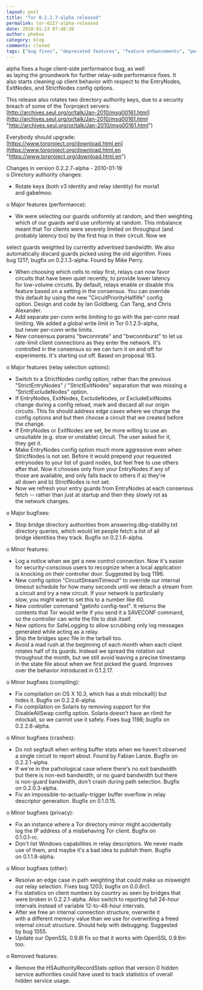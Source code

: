 ```yaml
---
layout: post
title: "Tor 0.2.2.7-alpha released"
permalink: tor-0227-alpha-released
date: 2010-01-23 07:48:28
author: phobos
category: blog
comments: closed
tags: ["bug fixes", "deprecated features", "feature enhancements", "performance enhancements", "security critical", "security fixes"]
---
```


alpha fixes a huge client-side performance bug, as well  
 as laying the groundwork for further relay-side performance fixes. It  
 also starts cleaning up client behavior with respect to the EntryNodes,  
 ExitNodes, and StrictNodes config options.

This release also rotates two directory authority keys, due to a security  
 breach of some of the Torproject servers:  
 [http://archives.seul.org/or/talk/Jan-2010/msg00161.html](http://archives.seul.org/or/talk/Jan-2010/msg00161.html "http://archives.seul.org/or/talk/Jan-2010/msg00161.html")

Everybody should upgrade:  
 [https://www.torproject.org/download.html.en](https://www.torproject.org/download.html.en "https://www.torproject.org/download.html.en")

Changes in version 0.2.2.7-alpha - 2010-01-19  
 o Directory authority changes:  
 - Rotate keys (both v3 identity and relay identity) for moria1  
 and gabelmoo.

o Major features (performance):  
 - We were selecting our guards uniformly at random, and then weighting  
 which of our guards we'd use uniformly at random. This imbalance  
 meant that Tor clients were severely limited on throughput (and  
 probably latency too) by the first hop in their circuit. Now we

<!-- more -->

  
 select guards weighted by currently advertised bandwidth. We also  
 automatically discard guards picked using the old algorithm. Fixes  
 bug 1217; bugfix on 0.2.1.3-alpha. Found by Mike Perry.  
 - When choosing which cells to relay first, relays can now favor  
 circuits that have been quiet recently, to provide lower latency  
 for low-volume circuits. By default, relays enable or disable this  
 feature based on a setting in the consensus. You can override  
 this default by using the new "CircuitPriorityHalflife" config  
 option. Design and code by Ian Goldberg, Can Tang, and Chris  
 Alexander.  
 - Add separate per-conn write limiting to go with the per-conn read  
 limiting. We added a global write limit in Tor 0.1.2.5-alpha,  
 but never per-conn write limits.  
 - New consensus params "bwconnrate" and "bwconnburst" to let us  
 rate-limit client connections as they enter the network. It's  
 controlled in the consensus so we can turn it on and off for  
 experiments. It's starting out off. Based on proposal 163.

o Major features (relay selection options):  
 - Switch to a StrictNodes config option, rather than the previous  
 "StrictEntryNodes" / "StrictExitNodes" separation that was missing a  
 "StrictExcludeNodes" option.  
 - If EntryNodes, ExitNodes, ExcludeNodes, or ExcludeExitNodes  
 change during a config reload, mark and discard all our origin  
 circuits. This fix should address edge cases where we change the  
 config options and but then choose a circuit that we created before  
 the change.  
 - If EntryNodes or ExitNodes are set, be more willing to use an  
 unsuitable (e.g. slow or unstable) circuit. The user asked for it,  
 they get it.  
 - Make EntryNodes config option much more aggressive even when  
 StrictNodes is not set. Before it would prepend your requested  
 entrynodes to your list of guard nodes, but feel free to use others  
 after that. Now it chooses only from your EntryNodes if any of  
 those are available, and only falls back to others if a) they're  
 all down and b) StrictNodes is not set.  
 - Now we refresh your entry guards from EntryNodes at each consensus  
 fetch -- rather than just at startup and then they slowly rot as  
 the network changes.

o Major bugfixes:  
 - Stop bridge directory authorities from answering dbg-stability.txt  
 directory queries, which would let people fetch a list of all  
 bridge identities they track. Bugfix on 0.2.1.6-alpha.

o Minor features:  
 - Log a notice when we get a new control connection. Now it's easier  
 for security-conscious users to recognize when a local application  
 is knocking on their controller door. Suggested by bug 1196.  
 - New config option "CircuitStreamTimeout" to override our internal  
 timeout schedule for how many seconds until we detach a stream from  
 a circuit and try a new circuit. If your network is particularly  
 slow, you might want to set this to a number like 60.  
 - New controller command "getinfo config-text". It returns the  
 contents that Tor would write if you send it a SAVECONF command,  
 so the controller can write the file to disk itself.  
 - New options for SafeLogging to allow scrubbing only log messages  
 generated while acting as a relay.  
 - Ship the bridges spec file in the tarball too.  
 - Avoid a mad rush at the beginning of each month when each client  
 rotates half of its guards. Instead we spread the rotation out  
 throughout the month, but we still avoid leaving a precise timestamp  
 in the state file about when we first picked the guard. Improves  
 over the behavior introduced in 0.1.2.17.

o Minor bugfixes (compiling):  
 - Fix compilation on OS X 10.3, which has a stub mlockall() but  
 hides it. Bugfix on 0.2.2.6-alpha.  
 - Fix compilation on Solaris by removing support for the  
 DisableAllSwap config option. Solaris doesn't have an rlimit for  
 mlockall, so we cannot use it safely. Fixes bug 1198; bugfix on  
 0.2.2.6-alpha.

o Minor bugfixes (crashes):  
 - Do not segfault when writing buffer stats when we haven't observed  
 a single circuit to report about. Found by Fabian Lanze. Bugfix on  
 0.2.2.1-alpha.  
 - If we're in the pathological case where there's no exit bandwidth  
 but there is non-exit bandwidth, or no guard bandwidth but there  
 is non-guard bandwidth, don't crash during path selection. Bugfix  
 on 0.2.0.3-alpha.  
 - Fix an impossible-to-actually-trigger buffer overflow in relay  
 descriptor generation. Bugfix on 0.1.0.15.

o Minor bugfixes (privacy):  
 - Fix an instance where a Tor directory mirror might accidentally  
 log the IP address of a misbehaving Tor client. Bugfix on  
 0.1.0.1-rc.  
 - Don't list Windows capabilities in relay descriptors. We never made  
 use of them, and maybe it's a bad idea to publish them. Bugfix  
 on 0.1.1.8-alpha.

o Minor bugfixes (other):  
 - Resolve an edge case in path weighting that could make us misweight  
 our relay selection. Fixes bug 1203; bugfix on 0.0.8rc1.  
 - Fix statistics on client numbers by country as seen by bridges that  
 were broken in 0.2.2.1-alpha. Also switch to reporting full 24-hour  
 intervals instead of variable 12-to-48-hour intervals.  
 - After we free an internal connection structure, overwrite it  
 with a different memory value than we use for overwriting a freed  
 internal circuit structure. Should help with debugging. Suggested  
 by bug 1055.  
 - Update our OpenSSL 0.9.8l fix so that it works with OpenSSL 0.9.8m  
 too.

o Removed features:  
 - Remove the HSAuthorityRecordStats option that version 0 hidden  
 service authorities could have used to track statistics of overall  
 hidden service usage.
